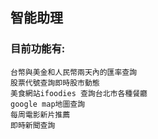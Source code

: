 ## 智能助理  
### 目前功能有:  
    台幣與美金和人民幣兩天內的匯率查詢  
    股票代號查詢即時股市動態  
    美食網站ifoodies 查詢台北市各種餐廳  
    google map地圖查詢  
    每周電影新片推薦  
    即時新聞查詢  
